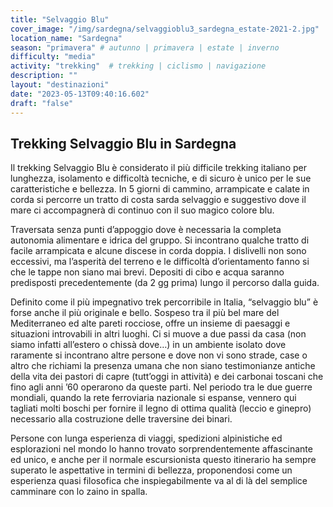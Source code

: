 ```yaml
---
title: "Selvaggio Blu"
cover_image: "/img/sardegna/selvaggioblu3_sardegna_estate-2021-2.jpg"
location_name: "Sardegna"
season: "primavera" # autunno | primavera | estate | inverno
difficulty: "media"
activity: "trekking"  # trekking | ciclismo | navigazione
description: ""
layout: "destinazioni"
date: "2023-05-13T09:40:16.602"
draft: "false"
---
```


## Trekking Selvaggio Blu in Sardegna

Il trekking Selvaggio Blu è considerato il più difficile trekking italiano per lunghezza, isolamento e difficoltà tecniche, e di sicuro è unico per le sue caratteristiche e bellezza. In 5 giorni di cammino, arrampicate e calate in corda si percorre un tratto di costa sarda selvaggio e suggestivo dove il mare ci accompagnerà di continuo con il suo magico colore blu.

Traversata senza punti d’appoggio dove è necessaria la completa autonomia alimentare e idrica del gruppo. Si incontrano qualche tratto di facile arrampicata e alcune discese in corda doppia. I dislivelli non sono eccessivi, ma l’asperità del terreno e le difficoltà d’orientamento fanno si che le tappe non siano mai brevi. Depositi di cibo e acqua saranno predisposti precedentemente (da 2 gg prima) lungo il percorso dalla guida.

Definito come il più impegnativo trek percorribile in Italia, “selvaggio blu” è forse anche il più originale e bello. Sospeso tra il più bel mare del Mediterraneo ed alte pareti rocciose, offre un insieme di paesaggi e situazioni introvabili in altri luoghi. Ci si muove a due passi da casa (non siamo infatti all’estero o chissà dove…) in un ambiente isolato dove raramente si incontrano altre persone e dove non vi sono strade, case o altro che richiami la presenza umana che non siano testimonianze antiche della vita dei pastori di capre (tutt’oggi in attività) e dei carbonai toscani che fino agli anni ’60 operarono da queste parti. Nel periodo tra le due guerre mondiali, quando la rete ferroviaria nazionale si espanse, vennero qui tagliati molti boschi per fornire il legno di ottima qualità (leccio e ginepro) necessario alla costruzione delle traversine dei binari.

Persone con lunga esperienza di viaggi, spedizioni alpinistiche ed esplorazioni nel mondo lo hanno trovato sorprendentemente affascinante ed unico, e anche per il normale escursionista questo itinerario ha sempre superato le aspettative in termini di bellezza, proponendosi come un esperienza quasi filosofica che inspiegabilmente va al di là del semplice camminare con lo zaino in spalla.